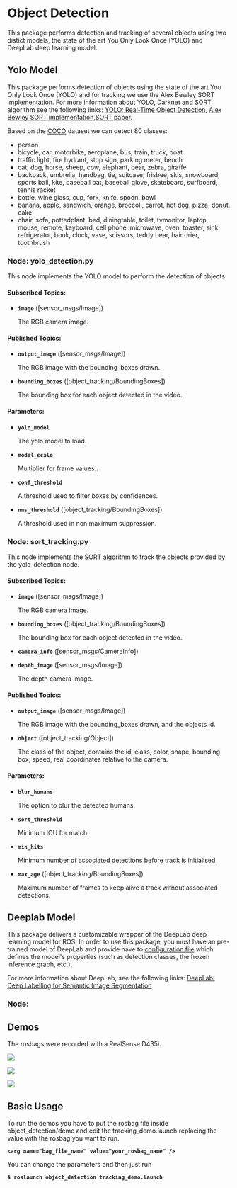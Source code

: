 # Object Detection

This package performs detection and tracking of several objects using two distict models, the state of the art You Only Look Once (YOLO) and DeepLab deep learning model.

## Yolo Model

This package performs detection of objects using the state of the art You Only Look Once (YOLO) and for tracking we use the Alex Bewley SORT implementation. For more information about YOLO, Darknet and SORT algorithm see the following links: [YOLO: Real-Time Object Detection](http://pjreddie.com/darknet/yolo/), [Alex Bewley SORT implementation](https://github.com/abewley/sort),[SORT paper](https://arxiv.org/abs/1602.00763).

Based on the [COCO](http://cocodataset.org/#home) dataset we can detect 80 classes:

- person
- bicycle, car, motorbike, aeroplane, bus, train, truck, boat
- traffic light, fire hydrant, stop sign, parking meter, bench
- cat, dog, horse, sheep, cow, elephant, bear, zebra, giraffe
- backpack, umbrella, handbag, tie, suitcase, frisbee, skis, snowboard, sports ball, kite, baseball bat, baseball glove, skateboard, surfboard, tennis racket
- bottle, wine glass, cup, fork, knife, spoon, bowl
- banana, apple, sandwich, orange, broccoli, carrot, hot dog, pizza, donut, cake
- chair, sofa, pottedplant, bed, diningtable, toilet, tvmonitor, laptop, mouse, remote, keyboard, cell phone, microwave, oven, toaster, sink, refrigerator, book, clock, vase, scissors, teddy bear, hair drier, toothbrush

### Node: yolo_detection.py

This node implements the YOLO model to perform the detection of objects.

#### Subscribed Topics:

- **`image`** ([sensor_msgs/Image])

  The RGB camera image.

#### Published Topics:

- **`output_image`** ([sensor_msgs/Image])

  The RGB image with the bounding_boxes drawn.

- **`bounding_boxes`** ([object_tracking/BoundingBoxes])

  The bounding box for each object detected in the video.

#### Parameters:

- **`yolo_model`**

  The yolo model to load.

- **`model_scale`**

  Multiplier for frame values..

- **`conf_threshold`**

  A threshold used to filter boxes by confidences.

- **`nms_threshold`** ([object_tracking/BoundingBoxes])

  A threshold used in non maximum suppression.

### Node: sort_tracking.py

This node implements the SORT algorithm to track the objects provided by the yolo_detection node.

#### Subscribed Topics:

- **`image`** ([sensor_msgs/Image])

  The RGB camera image.

- **`bounding_boxes`** ([object_tracking/BoundingBoxes])

  The bounding box for each object detected in the video.

- **`camera_info`** ([sensor_msgs/CameraInfo])

- **`depth_image`** ([sensor_msgs/Image])

  The depth camera image.

#### Published Topics:

- **`output_image`** ([sensor_msgs/Image])

  The RGB image with the bounding_boxes drawn, and the objects id.

- **`object`** ([object_tracking/Object])

  The class of the object, contains the id, class, color, shape, bounding box, speed, real coordinates relative to the camera.

#### Parameters:

- **`blur_humans`**

  The option to blur the detected humans.

- **`sort_threshold`**

  Minimum IOU for match.

- **`min_hits`**

  Minimum number of associated detections before track is initialised.

- **`max_age`** ([object_tracking/BoundingBoxes])

  Maximum number of frames to keep alive a track without associated detections.

## Deeplab Model

This package delivers a customizable wrapper of the DeepLab deep learning model for ROS. In order to use this package, you must have an pre-trained model of DeepLab and provide have to [configuration file](cfg/deeplabv3_mnv2_vocpascal.yaml) which defines the model's properties (such as detection classes, the frozen inference graph, etc.),

For more information about DeepLab, see the following links: [DeepLab: Deep Labelling for Semantic Image Segmentation](https://github.com/tensorflow/models/tree/master/research/deeplab)

### Node:

## Demos

The rosbags were recorded with a RealSense D435i.

![](img/highway_demo.gif)

![](img/2_humans_demo.gif)

![](img/street_demo.gif)

## Basic Usage

To run the demos you have to put the rosbag file inside object_detection/demo and edit the tracking_demo.launch replacing the value with the rosbag you want to run.

**`<arg name="bag_file_name" value="your_rosbag_name" />`**

You can change the parameters and then just run

**`$ roslaunch object_detection tracking_demo.launch`**
